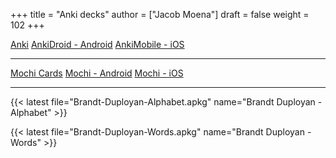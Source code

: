 +++
title = "Anki decks"
author = ["Jacob Moena"]
draft = false
weight = 102
+++

[Anki](https://apps.ankiweb.net/)
[AnkiDroid - Android](https://play.google.com/store/apps/details?id=com.ichi2.anki)
[AnkiMobile - iOS](https://apps.apple.com/us/app/ankimobile-flashcards/id373493387)

---

[Mochi Cards](https://mochi.cards/)
[Mochi - Android](https://play.google.com/store/apps/details?id=cards.mochi.app)
[Mochi - iOS](https://apps.apple.com/us/app/mochi-flashcards-and-notes/id1507775056)

---

{{< latest file="Brandt-Duployan-Alphabet.apkg" name="Brandt Duployan - Alphabet" >}}

{{< latest file="Brandt-Duployan-Words.apkg" name="Brandt Duployan - Words" >}}
